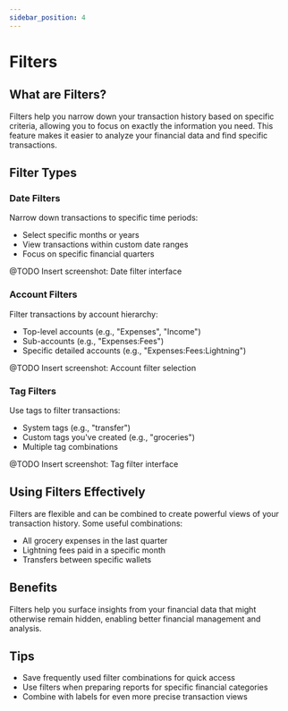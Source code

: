 ```yaml
---
sidebar_position: 4
---
```


# Filters

## What are Filters?
Filters help you narrow down your transaction history based on specific criteria, allowing you to focus on exactly the information you need. This feature makes it easier to analyze your financial data and find specific transactions.

## Filter Types

### Date Filters
Narrow down transactions to specific time periods:
- Select specific months or years
- View transactions within custom date ranges
- Focus on specific financial quarters

@TODO Insert screenshot: Date filter interface

### Account Filters
Filter transactions by account hierarchy:
- Top-level accounts (e.g., "Expenses", "Income")
- Sub-accounts (e.g., "Expenses:Fees")
- Specific detailed accounts (e.g., "Expenses:Fees:Lightning")

@TODO Insert screenshot: Account filter selection

### Tag Filters
Use tags to filter transactions:
- System tags (e.g., "transfer")
- Custom tags you've created (e.g., "groceries")
- Multiple tag combinations

@TODO Insert screenshot: Tag filter interface

## Using Filters Effectively
Filters are flexible and can be combined to create powerful views of your transaction history. Some useful combinations:
- All grocery expenses in the last quarter
- Lightning fees paid in a specific month
- Transfers between specific wallets

## Benefits
Filters help you surface insights from your financial data that might otherwise remain hidden, enabling better financial management and analysis.

## Tips
- Save frequently used filter combinations for quick access
- Use filters when preparing reports for specific financial categories
- Combine with labels for even more precise transaction views
